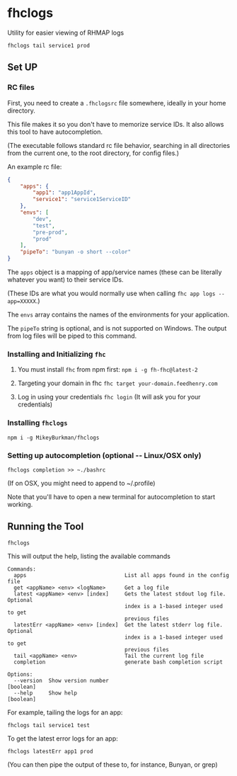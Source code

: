 # fhclogs
Utility for easier viewing of RHMAP logs

`fhclogs tail service1 prod`

## Set UP

### RC files
First, you need to create a `.fhclogsrc` file somewhere, ideally in your home directory. 

This file makes it so you don't have to memorize service IDs. It also allows this tool to have autocompletion.

(The executable follows standard rc file behavior, searching in all directories from the current one, to the root directory, for config files.)

An example rc file:
```json
{
    "apps": {
        "app1": "app1AppId",
        "service1": "service1ServiceID"
    },
    "envs": [
        "dev",
        "test",
        "pre-prod",
        "prod"
    ],
    "pipeTo": "bunyan -o short --color"
}
```
The `apps` object is a mapping of app/service names (these can be literally whatever you want) to their service IDs. 

(These IDs are what you would normally use when calling `fhc app logs --app=XXXXX`.)

The `envs` array contains the names of the environments for your application.

The `pipeTo` string is optional, and is not supported on Windows. The output from log files will be piped to this command.

### Installing and Initializing `fhc`
1. You must install `fhc` from npm first:
`npm i -g fh-fhc@latest-2`

2. Targeting your domain in fhc
`fhc target your-domain.feedhenry.com`

3. Log in using your credentials
`fhc login`
(It will ask you for your credentials)

### Installing `fhclogs`
`npm i -g MikeyBurkman/fhclogs`

### Setting up autocompletion (optional -- Linux/OSX only)
`fhclogs completion >> ~./bashrc`

(If on OSX, you might need to append to ~/.profile)

Note that you'll have to open a new terminal for autocompletion to start working.

## Running the Tool
`fhclogs`

This will output the help, listing the available commands
```
Commands:
  apps                               List all apps found in the config file
  get <appName> <env> <logName>      Get a log file
  latest <appName> <env> [index]     Gets the latest stdout log file. Optional
                                     index is a 1-based integer used to get
                                     previous files
  latestErr <appName> <env> [index]  Get the latest stderr log file. Optional
                                     index is a 1-based integer used to get
                                     previous files
  tail <appName> <env>               Tail the current log file
  completion                         generate bash completion script

Options:
  --version  Show version number                                       [boolean]
  --help     Show help                                                 [boolean]
```

For example, tailing the logs for an app:

`fhclogs tail service1 test`

To get the latest error logs for an app:

`fhclogs latestErr app1 prod`

(You can then pipe the output of these to, for instance, Bunyan, or grep)
